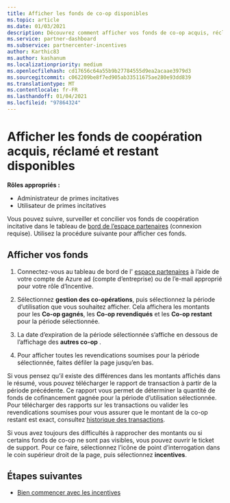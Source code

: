 ```yaml
---
title: Afficher les fonds de co-op disponibles
ms.topic: article
ms.date: 01/03/2021
description: Découvrez comment afficher vos fonds de co-op acquis, réclamés et restants, afficher les dates d’expiration et concilier les montants incohérents.
ms.service: partner-dashboard
ms.subservice: partnercenter-incentives
author: Karthic83
ms.author: kashanum
ms.localizationpriority: medium
ms.openlocfilehash: cd17656c64a55b9b27784555d9ea2acaae3979d3
ms.sourcegitcommit: c062209be8f7ed905ab33511675ae280e93dd839
ms.translationtype: MT
ms.contentlocale: fr-FR
ms.lasthandoff: 01/04/2021
ms.locfileid: "97864324"
---
```

# <a name="view-available-earned-claimed-and-remaining-co-op-funds"></a>Afficher les fonds de coopération acquis, réclamé et restant disponibles

**Rôles appropriés :**

- Administrateur de primes incitatives
- Utilisateur de primes incitatives

Vous pouvez suivre, surveiller et concilier vos fonds de coopération incitative dans le tableau de [bord de l’espace partenaires](https://partner.microsoft.com/dashboard/) (connexion requise). Utilisez la procédure suivante pour afficher ces fonds.

## <a name="view-your-funds"></a>Afficher vos fonds

1. Connectez-vous au tableau de bord de l' [espace partenaires](https://partner.microsoft.com/dashboard/) à l’aide de votre compte de Azure ad (compte d’entreprise) ou de l’e-mail approprié pour votre rôle d’Incentive.

2. Sélectionnez **gestion des co-opérations**, puis sélectionnez la période d’utilisation que vous souhaitez afficher. Cela affichera les montants pour les **Co-op gagnés**, les **Co-op revendiqués** et les **Co-op restant** pour la période sélectionnée.

3. La date d’expiration de la période sélectionnée s’affiche en dessous de l’affichage des **autres co-op** .  

4. Pour afficher toutes les revendications soumises pour la période sélectionnée, faites défiler la page jusqu’en bas.

Si vous pensez qu’il existe des différences dans les montants affichés dans le résumé, vous pouvez télécharger le rapport de transaction à partir de la période précédente. Ce rapport vous permet de déterminer la quantité de fonds de cofinancement gagnée pour la période d’utilisation sélectionnée. Pour télécharger des rapports sur les transactions ou valider les revendications soumises pour vous assurer que le montant de la co-op restant est exact, consultez [historique des transactions](/partner-center/payout-statement#transaction-history).

Si vous avez toujours des difficultés à rapprocher des montants ou si certains fonds de co-op ne sont pas visibles, vous pouvez ouvrir le ticket de support. Pour ce faire, sélectionnez l’icône de point d’interrogation dans le coin supérieur droit de la page, puis sélectionnez **incentives**.

## <a name="next-steps"></a>Étapes suivantes

- [Bien commencer avec les incentives](incentives-get-started-intro.md)
